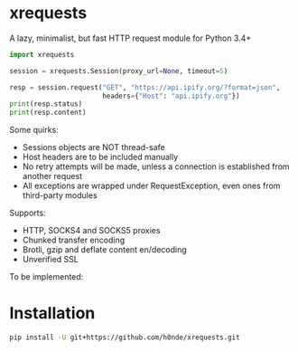 # xrequests
A lazy, minimalist, but fast HTTP request module for Python 3.4+

```python
import xrequests

session = xrequests.Session(proxy_url=None, timeout=5)

resp = session.request("GET", "https://api.ipify.org/?format=json",
                       headers={"Host": "api.ipify.org"})
print(resp.status)
print(resp.content)
```

Some quirks:
- Sessions objects are NOT thread-safe
- Host headers are to be included manually
- No retry attempts will be made, unless a connection is established from another request
- All exceptions are wrapped under RequestException, even ones from third-party modules

Supports:
- HTTP, SOCKS4 and SOCKS5 proxies
- Chunked transfer encoding
- Brotli, gzip and deflate content en/decoding
- Unverified SSL

To be implemented:


# Installation
```bash
pip install -U git+https://github.com/h0nde/xrequests.git
```
